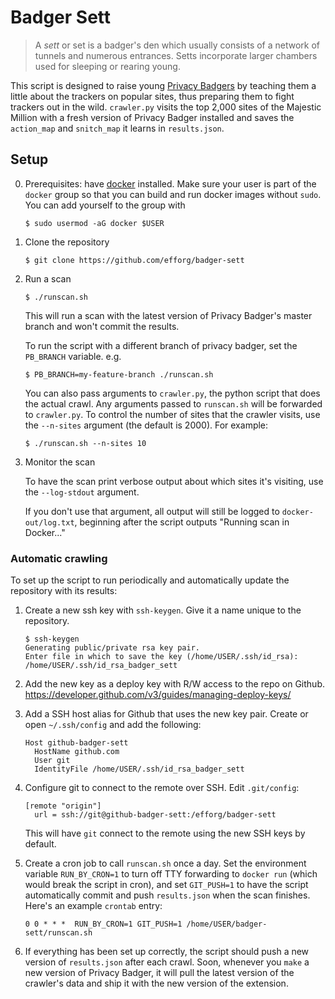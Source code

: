# Badger Sett

> A *sett* or set is a badger's den which usually consists of a network of tunnels
  and numerous entrances. Setts incorporate larger chambers used for sleeping or
  rearing young.

This script is designed to raise young [Privacy Badgers](https://github.com/EFForg/privacybadger) by teaching them a little
about the trackers on popular sites, thus preparing them to fight trackers out
in the wild. `crawler.py` visits the top 2,000 sites of the Majestic Million
with a fresh version of Privacy Badger installed and saves the `action_map` and
`snitch_map` it learns in `results.json`.

## Setup

0. Prerequisites: have [docker](https://docs.docker.com/install/) installed.
   Make sure your user is part of the `docker` group so that you can build and
   run docker images without `sudo`. You can add yourself to the group with

   ```
   $ sudo usermod -aG docker $USER
   ```

1. Clone the repository

   ```
   $ git clone https://github.com/efforg/badger-sett
   ```

2. Run a scan

   ```
   $ ./runscan.sh
   ```

   This will run a scan with the latest version of Privacy Badger's master branch
   and won't commit the results.

   To run the script with a different branch of privacy badger, set the `PB_BRANCH`
   variable. e.g.

   ```
   $ PB_BRANCH=my-feature-branch ./runscan.sh
   ```

   You can also pass arguments to `crawler.py`, the python script that does the
   actual crawl. Any arguments passed to `runscan.sh` will be forwarded to
   `crawler.py`. To control the number of sites that the crawler visits, use the
   `--n-sites` argument (the default is 2000). For example:

   ```
   $ ./runscan.sh --n-sites 10
   ```

3. Monitor the scan

   To have the scan print verbose output about which sites it's visiting, use
   the `--log-stdout` argument.

   If you don't use that argument, all output will still be logged to
   `docker-out/log.txt`, beginning after the script outputs "Running scan in
   Docker..."

### Automatic crawling

To set up the script to run periodically and automatically update the
repository with its results:

1. Create a new ssh key with `ssh-keygen`. Give it a name unique to the
   repository.

   ```
   $ ssh-keygen
   Generating public/private rsa key pair.
   Enter file in which to save the key (/home/USER/.ssh/id_rsa): /home/USER/.ssh/id_rsa_badger_sett
   ```

2. Add the new key as a deploy key with R/W access to the repo on Github.
   https://developer.github.com/v3/guides/managing-deploy-keys/

3. Add a SSH host alias for Github that uses the new key pair. Create or open
   `~/.ssh/config` and add the following:

   ```
   Host github-badger-sett
     HostName github.com
     User git
     IdentityFile /home/USER/.ssh/id_rsa_badger_sett
   ```

4. Configure git to connect to the remote over SSH. Edit `.git/config`:

   ```
   [remote "origin"]
     url = ssh://git@github-badger-sett:/efforg/badger-sett
   ```

   This will have `git` connect to the remote using the new SSH keys by default.

5. Create a cron job to call `runscan.sh` once a day. Set the environment
   variable `RUN_BY_CRON=1` to turn off TTY forwarding to `docker run` (which
   would break the script in cron), and set `GIT_PUSH=1` to have the script
   automatically commit and push `results.json` when the scan finishes. Here's an
   example `crontab` entry:

   ```
   0 0 * * *  RUN_BY_CRON=1 GIT_PUSH=1 /home/USER/badger-sett/runscan.sh
   ```

6. If everything has been set up correctly, the script should push a new version
   of `results.json` after each crawl. Soon, whenever you `make` a new version of
   Privacy Badger, it will pull the latest version of the crawler's data and
   ship it with the new version of the extension.
